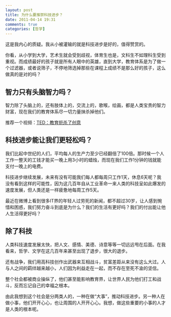 ```yaml
---
layout: post
title: 为什么要推崇科技进步？
date: 2011-04-14 19:31
comments: true
categories: [哲学]
---
```


这是我内心的质疑。我从小被灌输的就是科技进步是好的，值得赞赏的。

你看，从小学到大学，艺术生就会受到歧视，体育生也是，文科生不如理科生受到重视。而成绩最好的孩子就是所有人眼中的英雄，直到大学，教育体系是为了做一个过滤器，或者说筛子，不停地筛选掉那些在课程上成绩不是那么好的孩子，这么做真的是对的吗？
<h2>智力只有头脑智力吗？</h2>
智力除了头脑上的，还有肢体上的，交流上的，歌喉，绘画，都是人类宝贵的智力财富，现在我们的教育体系尽一切力量抹杀掉他们。

推荐一个视频：<a href="http://url.cn/1NHXHU?type=1&amp;from=19&amp;u=chandleryu&amp;s=&amp;f=1">TED：教育扼杀了创意</a><h2>科技进步能让我们更轻松吗？</h2>
我们比起中世纪的人们，平均每人的生产力至少已经翻倍了100倍。那时候一个人工作一整天的工钱才能买一晚上用3小时的蜡烛，而现在我们工作1分钟的钱就能支付一晚上的电费。

科技进步继续发展，未来有没有可能我们每人都每周只工作1天，休息6天呢？我没有看到这样的可能性，因为这几百年自从工业革命一来人类的科技呈如此爆发的速度发展，但人类还是一样疲惫地每周工作5天。

最近在微博上看到很多IT界的年轻人过劳死的新闻，都不超过30岁，让人感到惋惜和困惑，我们努力奋斗到底是为什么？我们的生活有更好吗？我们的付出能让他人生活得更好吗？
<h2>除了科技</h2>
人类科技速度发展太快，把人文、感情、美德、诗意等等一切远远甩在后面。在我看来，哲学、文学在这几百年来甚至出现了退步，很大的退步。

还有战争，我们用高科技创作出武器来互相战斗，贫富差距从来没有这么大过。人与人之间的羁绊越来越小，人们因为利益走在一起，而不存在至死不渝的坚信。

整个社会都被商业操纵了，他们甚至能影响教育界，让世界人民为他们打工和战斗，反而忘记自己的幸福之根本。

由此我想到这个社会是分两类人的，一种在做“大事”，推动科技进步。另一种人在做小事，他们开开心心，也让周围的人开开心心。我想，做这些重要的小事的人才是人类的根本呢。

